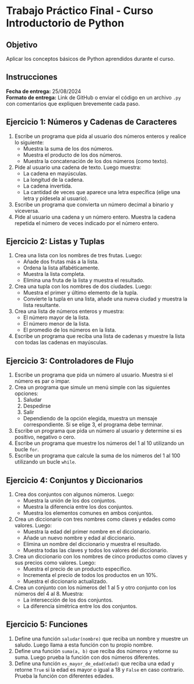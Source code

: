 # Trabajo Práctico Final - Curso Introductorio de Python

## Objetivo
Aplicar los conceptos básicos de Python aprendidos durante el curso.

## Instrucciones
**Fecha de entrega:** 25/08/2024  
**Formato de entrega:** Link de GitHub o enviar el código en un archivo `.py` con comentarios que expliquen brevemente cada paso.

## Ejercicio 1: Números y Cadenas de Caracteres
1. Escribe un programa que pida al usuario dos números enteros y realice lo siguiente:
   - Muestra la suma de los dos números.
   - Muestra el producto de los dos números.
   - Muestra la concatenación de los dos números (como texto).
2. Pide al usuario una cadena de texto. Luego muestra:
   - La cadena en mayúsculas.
   - La longitud de la cadena.
   - La cadena invertida.
   - La cantidad de veces que aparece una letra específica (elige una letra y pídesela al usuario).
3. Escribe un programa que convierta un número decimal a binario y viceversa.
4. Pide al usuario una cadena y un número entero. Muestra la cadena repetida el número de veces indicado por el número entero.

## Ejercicio 2: Listas y Tuplas
1. Crea una lista con los nombres de tres frutas. Luego:
   - Añade dos frutas más a la lista.
   - Ordena la lista alfabéticamente.
   - Muestra la lista completa.
   - Elimina una fruta de la lista y muestra el resultado.
2. Crea una tupla con los nombres de dos ciudades. Luego:
   - Muestra el primer y último elemento de la tupla.
   - Convierte la tupla en una lista, añade una nueva ciudad y muestra la lista resultante.
3. Crea una lista de números enteros y muestra:
   - El número mayor de la lista.
   - El número menor de la lista.
   - El promedio de los números en la lista.
4. Escribe un programa que reciba una lista de cadenas y muestre la lista con todas las cadenas en mayúsculas.

## Ejercicio 3: Controladores de Flujo
1. Escribe un programa que pida un número al usuario. Muestra si el número es par o impar.
2. Crea un programa que simule un menú simple con las siguientes opciones:
   1. Saludar
   2. Despedirse
   3. Salir
   - Dependiendo de la opción elegida, muestra un mensaje correspondiente. Si se elige 3, el programa debe terminar.
3. Escribe un programa que pida un número al usuario y determine si es positivo, negativo o cero.
4. Escribe un programa que muestre los números del 1 al 10 utilizando un bucle `for`.
5. Escribe un programa que calcule la suma de los números del 1 al 100 utilizando un bucle `while`.

## Ejercicio 4: Conjuntos y Diccionarios
1. Crea dos conjuntos con algunos números. Luego:
   - Muestra la unión de los dos conjuntos.
   - Muestra la diferencia entre los dos conjuntos.
   - Muestra los elementos comunes en ambos conjuntos.
2. Crea un diccionario con tres nombres como claves y edades como valores. Luego:
   - Muestra la edad del primer nombre en el diccionario.
   - Añade un nuevo nombre y edad al diccionario.
   - Elimina un nombre del diccionario y muestra el resultado.
   - Muestra todas las claves y todos los valores del diccionario.
3. Crea un diccionario con los nombres de cinco productos como claves y sus precios como valores. Luego:
   - Muestra el precio de un producto específico.
   - Incrementa el precio de todos los productos en un 10%.
   - Muestra el diccionario actualizado.
4. Crea un conjunto con los números del 1 al 5 y otro conjunto con los números del 4 al 8. Muestra:
   - La intersección de los dos conjuntos.
   - La diferencia simétrica entre los dos conjuntos.

## Ejercicio 5: Funciones
1. Define una función `saludar(nombre)` que reciba un nombre y muestre un saludo. Luego llama a esta función con tu propio nombre.
2. Define una función `suma(a, b)` que reciba dos números y retorne su suma. Luego prueba la función con dos números diferentes.
3. Define una función `es_mayor_de_edad(edad)` que reciba una edad y retorne `True` si la edad es mayor o igual a 18 y `False` en caso contrario. Prueba la función con diferentes edades.

